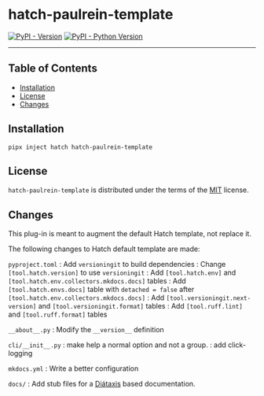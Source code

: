 # hatch-paulrein-template

[![PyPI - Version](https://img.shields.io/pypi/v/hatch-paulrein-template.svg)](https://pypi.org/project/hatch-paulrein-template)
[![PyPI - Python Version](https://img.shields.io/pypi/pyversions/hatch-paulrein-template.svg)](https://pypi.org/project/hatch-paulrein-template)

-----

## Table of Contents

- [Installation](#installation)
- [License](#license)
- [Changes](#changes)

## Installation

```console
pipx inject hatch hatch-paulrein-template
```

## License

`hatch-paulrein-template` is distributed under the terms of the [MIT](https://spdx.org/licenses/MIT.html) license.

## Changes

This plug-in is meant to augment the default Hatch template, not replace it.

The following changes to Hatch default template are made:

`pyproject.toml`
:   Add `versioningit` to build dependencies
:   Change `[tool.hatch.version]` to use `versioningit` 
:   Add `[tool.hatch.env]` and  `[tool.hatch.env.collectors.mkdocs.docs]` tables
:   Add `[tool.hatch.envs.docs]` table with `detached = false` after `[tool.hatch.env.collectors.mkdocs.docs]`
:   Add `[tool.versioningit.next-version]` and `[tool.versioningit.format]` tables
:   Add `[tool.ruff.lint]` and `[tool.ruff.format]` tables

`__about__.py`
:   Modify the `__version__` definition

`cli/__init__.py`
:   make help a normal option and not a group.
:   add click-logging

`mkdocs.yml`
:   Write a better configuration

`docs/`
:   Add stub files for a [Diátaxis](https://diataxis.fr/) based documentation.


